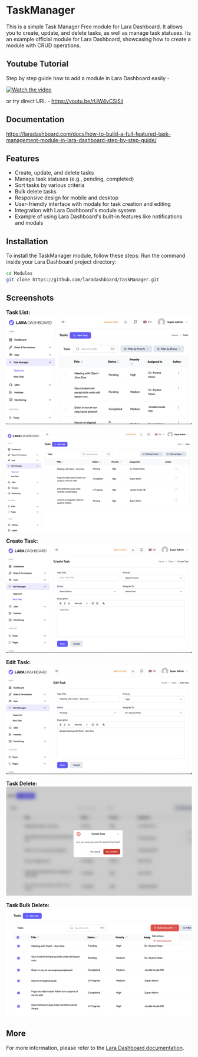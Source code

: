 # TaskManager

This is a simple Task Manager Free module for Lara Dashboard. It allows you to create, update, and delete tasks, as well as manage task statuses.
Its an example official module for Lara Dashboard, showcasing how to create a module with CRUD operations.

## Youtube Tutorial
Step by step guide how to add a module in Lara Dashboard easily -

[![Watch the video](https://github.com/user-attachments/assets/8bbd5b0a-6039-4e2c-89c1-3c3c5763fa6b)](https://youtu.be/rUW4vCSjSiI)

or try direct URL - https://youtu.be/rUW4vCSjSiI

## Documentation
https://laradashboard.com/docs/how-to-build-a-full-featured-task-management-module-in-lara-dashboard-step-by-step-guide/

## Features
- Create, update, and delete tasks
- Manage task statuses (e.g., pending, completed)
- Sort tasks by various criteria
- Bulk delete tasks
- Responsive design for mobile and desktop
- User-friendly interface with modals for task creation and editing
- Integration with Lara Dashboard's module system
- Example of using Lara Dashboard's built-in features like notifications and modals

## Installation

To install the TaskManager module, follow these steps:
Run the command inside your Lara Dashboard project directory:

```bash
cd Modules
git clone https://github.com/laradashboard/TaskManager.git
```

## Screenshots

**Task List:**
![Task List](/screenshots/01-task-list.png)

![Task List Sorting](/screenshots/02-task-sorting.png)

**Create Task:**
![Create Task](/screenshots/10-task-create.png)

**Edit Task:**
![Edit Task](/screenshots/20-task-edit.png)

**Task Delete:**
![Task Delete](/screenshots/30-task-delete.png)

**Task Bulk Delete:**
![Task Bulk Delete](/screenshots/40-task-bulk-delete.png)

## More

For more information, please refer to the [Lara Dashboard documentation](https://laradashboard.com).

